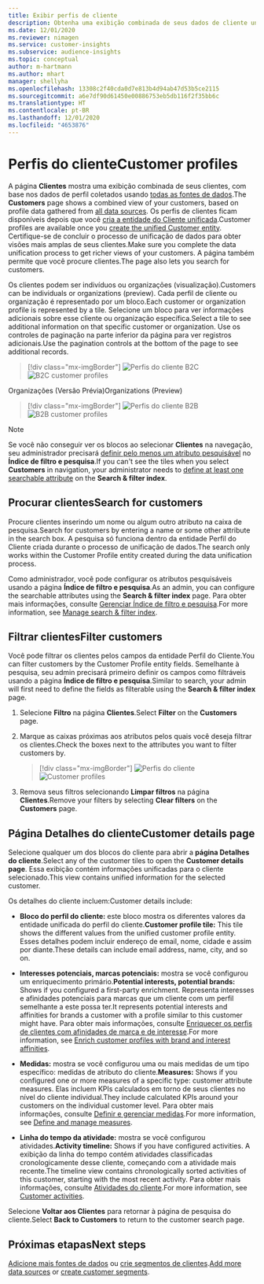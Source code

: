 ```yaml
---
title: Exibir perfis de cliente
description: Obtenha uma exibição combinada de seus dados de cliente unificados.
ms.date: 12/01/2020
ms.reviewer: nimagen
ms.service: customer-insights
ms.subservice: audience-insights
ms.topic: conceptual
author: m-hartmann
ms.author: mhart
manager: shellyha
ms.openlocfilehash: 13308c2f40cda0d7e813b4d94ab47d53b5ce2115
ms.sourcegitcommit: a6e7df90d61450e00886753eb5db116f2f35bb6c
ms.translationtype: HT
ms.contentlocale: pt-BR
ms.lasthandoff: 12/01/2020
ms.locfileid: "4653876"
---
```

# <a name="customer-profiles"></a><span data-ttu-id="ab1fd-103">Perfis do cliente</span><span class="sxs-lookup"><span data-stu-id="ab1fd-103">Customer profiles</span></span>

<span data-ttu-id="ab1fd-104">A página **Clientes** mostra uma exibição combinada de seus clientes, com base nos dados de perfil coletados usando [todas as fontes de dados](data-sources.md).</span><span class="sxs-lookup"><span data-stu-id="ab1fd-104">The **Customers** page shows a combined view of your customers, based on profile data gathered from [all data sources](data-sources.md).</span></span> <span data-ttu-id="ab1fd-105">Os perfis de clientes ficam disponíveis depois que você [cria a entidade do Cliente unificada](data-unification.md).</span><span class="sxs-lookup"><span data-stu-id="ab1fd-105">Customer profiles are available once you [create the unified Customer entity](data-unification.md).</span></span> <span data-ttu-id="ab1fd-106">Certifique-se de concluir o processo de unificação de dados para obter visões mais amplas de seus clientes.</span><span class="sxs-lookup"><span data-stu-id="ab1fd-106">Make sure you complete the data unification process to get richer views of your customers.</span></span> <span data-ttu-id="ab1fd-107">A página também permite que você procure clientes.</span><span class="sxs-lookup"><span data-stu-id="ab1fd-107">The page also lets you search for customers.</span></span>

<span data-ttu-id="ab1fd-108">Os clientes podem ser indivíduos ou organizações (visualização).</span><span class="sxs-lookup"><span data-stu-id="ab1fd-108">Customers can be individuals or organizations (preview).</span></span> <span data-ttu-id="ab1fd-109">Cada perfil de cliente ou organização é representado por um bloco.</span><span class="sxs-lookup"><span data-stu-id="ab1fd-109">Each customer or organization profile is represented by a tile.</span></span> <span data-ttu-id="ab1fd-110">Selecione um bloco para ver informações adicionais sobre esse cliente ou organização específica.</span><span class="sxs-lookup"><span data-stu-id="ab1fd-110">Select a tile to see additional information on that specific customer or organization.</span></span> <span data-ttu-id="ab1fd-111">Use os controles de paginação na parte inferior da página para ver registros adicionais.</span><span class="sxs-lookup"><span data-stu-id="ab1fd-111">Use the pagination controls at the bottom of the page to see additional records.</span></span>

> [!div class="mx-imgBorder"] 
> <span data-ttu-id="ab1fd-112">![Perfis do cliente B2C](media/profiles-customers.png "Perfis do cliente B2C")</span><span class="sxs-lookup"><span data-stu-id="ab1fd-112">![B2C customer profiles](media/profiles-customers.png "B2C customer profiles")</span></span>

<span data-ttu-id="ab1fd-113">Organizações (Versão Prévia)</span><span class="sxs-lookup"><span data-stu-id="ab1fd-113">Organizations (Preview)</span></span>
> [!div class="mx-imgBorder"] 
> <span data-ttu-id="ab1fd-114">![Perfis do cliente B2B](media/profile-customers-b2b.png "Perfis do cliente B2B")</span><span class="sxs-lookup"><span data-stu-id="ab1fd-114">![B2B customer profiles](media/profile-customers-b2b.png "B2B customer profiles")</span></span>

> [!NOTE]
> <span data-ttu-id="ab1fd-115">Se você não conseguir ver os blocos ao selecionar **Clientes** na navegação, seu administrador precisará [definir pelo menos um atributo pesquisável](search-filter-index.md) no **Índice de filtro e pesquisa**.</span><span class="sxs-lookup"><span data-stu-id="ab1fd-115">If you can't see the tiles when you select **Customers** in navigation, your administrator needs to [define at least one searchable attribute](search-filter-index.md) on the **Search & filter index**.</span></span>

## <a name="search-for-customers"></a><span data-ttu-id="ab1fd-116">Procurar clientes</span><span class="sxs-lookup"><span data-stu-id="ab1fd-116">Search for customers</span></span>

<span data-ttu-id="ab1fd-117">Procure clientes inserindo um nome ou algum outro atributo na caixa de pesquisa.</span><span class="sxs-lookup"><span data-stu-id="ab1fd-117">Search for customers by entering a name or some other attribute in the search box.</span></span> <span data-ttu-id="ab1fd-118">A pesquisa só funciona dentro da entidade Perfil do Cliente criada durante o processo de unificação de dados.</span><span class="sxs-lookup"><span data-stu-id="ab1fd-118">The search only works within the Customer Profile entity created during the data unification process.</span></span>

<span data-ttu-id="ab1fd-119">Como administrador, você pode configurar os atributos pesquisáveis usando a página **Índice de filtro e pesquisa**.</span><span class="sxs-lookup"><span data-stu-id="ab1fd-119">As an admin, you can configure the searchable attributes using the **Search & filter index** page.</span></span> <span data-ttu-id="ab1fd-120">Para obter mais informações, consulte [Gerenciar Índice de filtro e pesquisa](search-filter-index.md).</span><span class="sxs-lookup"><span data-stu-id="ab1fd-120">For more information, see [Manage search & filter index](search-filter-index.md).</span></span>

## <a name="filter-customers"></a><span data-ttu-id="ab1fd-121">Filtrar clientes</span><span class="sxs-lookup"><span data-stu-id="ab1fd-121">Filter customers</span></span>

<span data-ttu-id="ab1fd-122">Você pode filtrar os clientes pelos campos da entidade Perfil do Cliente.</span><span class="sxs-lookup"><span data-stu-id="ab1fd-122">You can filter customers by the Customer Profile entity fields.</span></span> <span data-ttu-id="ab1fd-123">Semelhante à pesquisa, seu admin precisará primeiro definir os campos como filtráveis usando a página **Índice de filtro e pesquisa**.</span><span class="sxs-lookup"><span data-stu-id="ab1fd-123">Similar to search, your admin will first need to define the fields as filterable using the **Search & filter index** page.</span></span>

1. <span data-ttu-id="ab1fd-124">Selecione **Filtro** na página **Clientes**.</span><span class="sxs-lookup"><span data-stu-id="ab1fd-124">Select **Filter** on the **Customers** page.</span></span>

2. <span data-ttu-id="ab1fd-125">Marque as caixas próximas aos atributos pelos quais você deseja filtrar os clientes.</span><span class="sxs-lookup"><span data-stu-id="ab1fd-125">Check the boxes next to the attributes you want to filter customers by.</span></span>

   > [!div class="mx-imgBorder"] 
   > <span data-ttu-id="ab1fd-126">![Perfis do cliente](media/profiles-customers3.png "Perfis do cliente")</span><span class="sxs-lookup"><span data-stu-id="ab1fd-126">![Customer profiles](media/profiles-customers3.png "Customer profiles")</span></span>

3. <span data-ttu-id="ab1fd-127">Remova seus filtros selecionando **Limpar filtros** na página **Clientes**.</span><span class="sxs-lookup"><span data-stu-id="ab1fd-127">Remove your filters by selecting **Clear filters** on the **Customers** page.</span></span>

##  <a name="customer-details-page"></a><span data-ttu-id="ab1fd-128">Página Detalhes do cliente</span><span class="sxs-lookup"><span data-stu-id="ab1fd-128">Customer details page</span></span>

<span data-ttu-id="ab1fd-129">Selecione qualquer um dos blocos do cliente para abrir a **página Detalhes do cliente**.</span><span class="sxs-lookup"><span data-stu-id="ab1fd-129">Select any of the customer tiles to open the **Customer details page**.</span></span> <span data-ttu-id="ab1fd-130">Essa exibição contém informações unificadas para o cliente selecionado.</span><span class="sxs-lookup"><span data-stu-id="ab1fd-130">This view contains unified information for the selected customer.</span></span>

<span data-ttu-id="ab1fd-131">Os detalhes do cliente incluem:</span><span class="sxs-lookup"><span data-stu-id="ab1fd-131">Customer details include:</span></span>

-   <span data-ttu-id="ab1fd-132">**Bloco do perfil do cliente:** este bloco mostra os diferentes valores da entidade unificada do perfil do cliente.</span><span class="sxs-lookup"><span data-stu-id="ab1fd-132">**Customer profile tile:** This tile shows the different values from the unified customer profile entity.</span></span> <span data-ttu-id="ab1fd-133">Esses detalhes podem incluir endereço de email, nome, cidade e assim por diante.</span><span class="sxs-lookup"><span data-stu-id="ab1fd-133">These details can include email address, name, city, and so on.</span></span> 

-   <span data-ttu-id="ab1fd-134">**Interesses potenciais, marcas potenciais:** mostra se você configurou um enriquecimento primário.</span><span class="sxs-lookup"><span data-stu-id="ab1fd-134">**Potential interests, potential brands:** Shows if you configured a first-party enrichment.</span></span> <span data-ttu-id="ab1fd-135">Representa interesses e afinidades potenciais para marcas que um cliente com um perfil semelhante a este possa ter.</span><span class="sxs-lookup"><span data-stu-id="ab1fd-135">It represents potential interests and affinities for brands a customer with a profile similar to this customer might have.</span></span> <span data-ttu-id="ab1fd-136">Para obter mais informações, consulte [Enriquecer os perfis de clientes com afinidades de marca e de interesse](enrichment-microsoft-graph.md).</span><span class="sxs-lookup"><span data-stu-id="ab1fd-136">For more information, see [Enrich customer profiles with brand and interest affinities](enrichment-microsoft-graph.md).</span></span>

-   <span data-ttu-id="ab1fd-137">**Medidas:** mostra se você configurou uma ou mais medidas de um tipo específico: medidas de atributo do cliente.</span><span class="sxs-lookup"><span data-stu-id="ab1fd-137">**Measures:** Shows if you configured one or more measures of a specific type: customer attribute measures.</span></span> <span data-ttu-id="ab1fd-138">Elas incluem KPIs calculados em torno de seus clientes no nível do cliente individual.</span><span class="sxs-lookup"><span data-stu-id="ab1fd-138">They include calculated KPIs around your customers on the individual customer level.</span></span> <span data-ttu-id="ab1fd-139">Para obter mais informações, consulte [Definir e gerenciar medidas](measures.md).</span><span class="sxs-lookup"><span data-stu-id="ab1fd-139">For more information, see [Define and manage measures](measures.md).</span></span>

-   <span data-ttu-id="ab1fd-140">**Linha do tempo da atividade:** mostra se você configurou atividades.</span><span class="sxs-lookup"><span data-stu-id="ab1fd-140">**Activity timeline:** Shows if you have configured activities.</span></span> <span data-ttu-id="ab1fd-141">A exibição da linha do tempo contém atividades classificadas cronologicamente desse cliente, começando com a atividade mais recente.</span><span class="sxs-lookup"><span data-stu-id="ab1fd-141">The timeline view contains chronologically sorted activities of this customer, starting with the most recent activity.</span></span> <span data-ttu-id="ab1fd-142">Para obter mais informações, consulte [Atividades do cliente](activities.md).</span><span class="sxs-lookup"><span data-stu-id="ab1fd-142">For more information, see [Customer activities](activities.md).</span></span>

<span data-ttu-id="ab1fd-143">Selecione **Voltar aos Clientes** para retornar à página de pesquisa do cliente.</span><span class="sxs-lookup"><span data-stu-id="ab1fd-143">Select **Back to Customers** to return to the customer search page.</span></span>

## <a name="next-steps"></a><span data-ttu-id="ab1fd-144">Próximas etapas</span><span class="sxs-lookup"><span data-stu-id="ab1fd-144">Next steps</span></span>

<span data-ttu-id="ab1fd-145">[Adicione mais fontes de dados](data-sources.md) ou [crie segmentos de clientes](segments.md).</span><span class="sxs-lookup"><span data-stu-id="ab1fd-145">[Add more data sources](data-sources.md) or [create customer segments](segments.md).</span></span>
